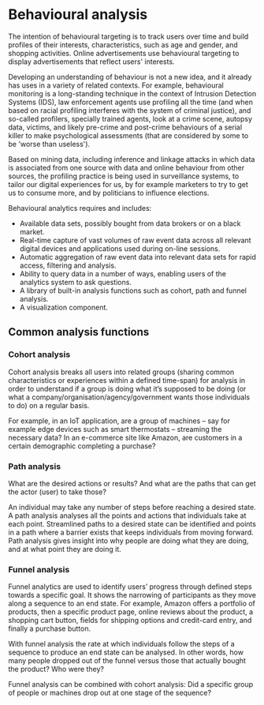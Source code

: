 # Behavioural analysis

The intention of behavioural targeting is to track users over time and build profiles of their interests, characteristics, such as age and gender, and shopping activities. Online advertisements use behavioural targeting to display advertisements that reflect users' interests.

Developing an understanding of behaviour is not a new idea, and it already has uses in a variety of related contexts. For example, behavioural monitoring is a long-standing technique in the context of Intrusion Detection Systems (IDS), law enforcement agents use profiling all the time (and when based on racial profiling interferes with the system of criminal justice), and so-called profilers, specially trained agents, look at a crime scene, autopsy data, victims, and likely pre-crime and post-crime behaviours of a serial killer to make psychological assessments (that are considered by some to be 'worse than useless').

Based on mining data, including inference and linkage attacks in which data is associated from one source with data and online behaviour from other sources, the profiling practice is being used in surveillance systems, to tailor our digital experiences for us, by for example marketers to try to get us to consume more, and by politicians to influence elections.

Behavioural analytics requires and includes:

* Available data sets, possibly bought from data brokers or on a black market.
* Real-time capture of vast volumes of raw event data across all relevant digital devices and applications used during on-line sessions.
* Automatic aggregation of raw event data into relevant data sets for rapid access, filtering and analysis.
* Ability to query data in a number of ways, enabling users of the analytics system to ask questions.
* A library of built-in analysis functions such as cohort, path and funnel analysis.
* A visualization component.

## Common analysis functions

### Cohort analysis

Cohort analysis breaks all users into related groups (sharing common characteristics or experiences within a defined time-span) for analysis in order to understand if a group is doing what it’s supposed to be doing (or what a company/organisation/agency/government wants those individuals to do) on a regular basis.

For example, in an IoT application, are a group of machines – say for example edge devices such as smart thermostats – streaming the necessary data? In an e-commerce site like Amazon, are customers in a certain demographic completing a purchase?

### Path analysis

What are the desired actions or results? And what are the paths that can get the actor (user) to take those?

An individual may take any number of steps before reaching a desired state. A path analysis analyses all the points and actions that individuals take at each point. Streamlined paths to a desired state can be identified and points in a path where a barrier exists that keeps individuals from moving forward. Path analysis gives insight into why people are doing what they are doing, and at what point they are doing it.

### Funnel analysis

Funnel analytics are used to identify users’ progress through defined steps towards a specific goal. It shows the narrowing of participants as they move along a sequence to an end state. For example, Amazon offers a portfolio of products, then a specific product page, online reviews about the product, a shopping cart button, fields for shipping options and credit-card entry, and finally a purchase button.

With funnel analysis the rate at which individuals follow the steps of a sequence to produce an end state can be analysed. In other words, how many people dropped out of the funnel versus those that actually bought the product? Who were they?

Funnel analysis can be combined with cohort analysis: Did a specific group of people or machines drop out at one stage of the sequence?

